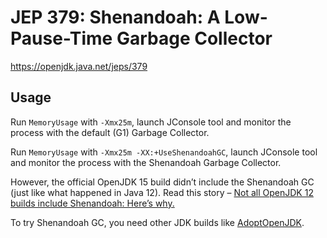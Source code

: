# JEP 379: Shenandoah: A Low-Pause-Time Garbage Collector

https://openjdk.java.net/jeps/379

## Usage
Run `MemoryUsage` with `-Xmx25m`, launch JConsole tool and monitor the process with the default (G1) Garbage Collector.

Run `MemoryUsage` with `-Xmx25m -XX:+UseShenandoahGC`, launch JConsole tool and monitor the process with the Shenandoah Garbage Collector.

However, the official OpenJDK 15 build didn’t include the Shenandoah GC (just like what happened in Java 12). 
Read this story – [Not all OpenJDK 12 builds include Shenandoah: Here’s why.](https://developers.redhat.com/blog/2019/04/19/not-all-openjdk-12-builds-include-shenandoah-heres-why/)

To try Shenandoah GC, you need other JDK builds like [AdoptOpenJDK](https://adoptopenjdk.net/).